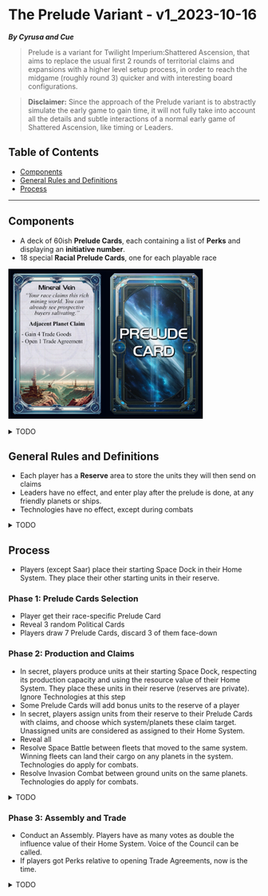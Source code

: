 # The Prelude Variant - v1_2023-10-16
***By Cyrusa and Cue***  

> Prelude is a variant for Twilight Imperium:Shattered Ascension, that aims to replace the usual first 2 rounds of territorial claims and expansions with a higher level setup process, in order to reach the midgame (roughly round 3) quicker and with interesting board configurations.

> **Disclaimer:** Since the approach of the Prelude variant is to abstractly simulate the early game to gain time, it will not fully take into account all the details and subtle interactions of a normal early game of Shattered Ascension, like timing or Leaders.

## Table of Contents

- [Components](#components)
- [General Rules and Definitions](#general-rules-and-definitions)
- [Process](#process)

-----

## Components

- A deck of 60ish **Prelude Cards**, each containing a list of **Perks** and displaying an **initiative number**.
- 18 special **Racial Prelude Cards**, one for each playable race

<p class="aligncenter">
	<img src="./Images/PreludeTestCard.jpg" height="300"/>
</p>

<details>
	<summary>TODO</summary>
And 8 **Base Prelude Card**, each containing 
</details>

## General Rules and Definitions
- Each player has a **Reserve** area to store the units they will then send on claims
- Leaders have no effect, and enter play after the prelude is done, at any friendly planets or ships.
- Technologies have no effect, except during combats

<details>
	<summary>TODO</summary>
Define what a claim is, and how claim ranges work
</details>

## Process

- Players (except Saar) place their starting Space Dock in their Home System. They place their other starting units in their reserve.

### Phase 1: Prelude Cards Selection

- Player get their race-specific Prelude Card
- Reveal 3 random Political Cards
- Players draw 7 Prelude Cards, discard 3 of them face-down

### Phase 2: Production and Claims

- In secret, players produce units at their starting Space Dock, respecting its production capacity and using the resource value of their Home System. They place these units in their reserve (reserves are private). Ignore Technologies at this step
- Some Prelude Cards will add bonus units to the reserve of a player
- In secret, players assign units from their reserve to their Prelude Cards with claims, and choose which system/planets these claim target. Unassigned units are considered as assigned to their Home System.
- Reveal all
- Resolve Space Battle between fleets that moved to the same system. Winning fleets can land their cargo on any planets in the system. Technologies do apply for combats.
- Resolve Invasion Combat between ground units on the same planets. Technologies do apply for combats.

<details>
	<summary>TODO</summary>
Domain Counters should resolve. What if two players have ground units on a planet with Domain Counters
</details>

### Phase 3: Assembly and Trade
- Conduct an Assembly. Players have as many votes as double the influence value of their Home System. Voice of the Council can be called.
- If players got Perks relative to opening Trade Agreements, now is the time.


<details>
	<summary>TODO</summary>
Who gets Speaker? Should we let the normal setup procedure decide? Should the prelude cards deal with that? Like a unique initiative number on each prelude card, and whoever has the card with the lowest number is Speaker?
</details>